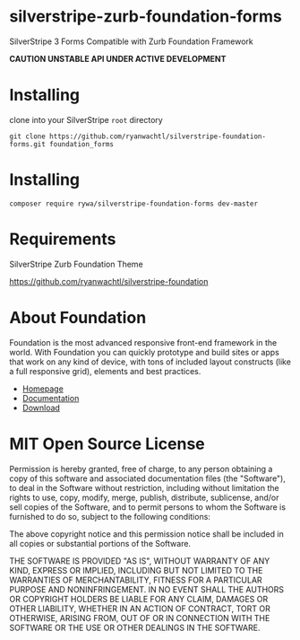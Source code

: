silverstripe-zurb-foundation-forms
==================================

SilverStripe 3 Forms Compatible with Zurb Foundation Framework

**CAUTION UNSTABLE API UNDER ACTIVE DEVELOPMENT**

Installing
=================================

clone into your SilverStripe `root` directory

`git clone https://github.com/ryanwachtl/silverstripe-foundation-forms.git foundation_forms`

Installing
=================================

`composer require rywa/silverstripe-foundation-forms dev-master`

Requirements
=================================

SilverStripe Zurb Foundation Theme 

https://github.com/ryanwachtl/silverstripe-foundation

About Foundation
=================================

Foundation is the most advanced responsive front-end framework in the world. With Foundation you can quickly prototype and build sites or apps that work on any kind of device, with tons of included layout constructs (like a full responsive grid), elements and best practices.

- [Homepage](http://foundation.zurb.com)
- [Documentation](http://foundation.zurb.com/docs)
- [Download](http://foundation.zurb.com/download.php)

MIT Open Source License
=================================

Permission is hereby granted, free of charge, to any person obtaining a copy of this software and associated documentation files (the "Software"), to deal in the Software without restriction, including without limitation the rights to use, copy, modify, merge, publish, distribute, sublicense, and/or sell copies of the Software, and to permit persons to whom the Software is furnished to do so, subject to the following conditions:

The above copyright notice and this permission notice shall be included in all copies or substantial portions of the Software.

THE SOFTWARE IS PROVIDED "AS IS", WITHOUT WARRANTY OF ANY KIND, EXPRESS OR IMPLIED, INCLUDING BUT NOT LIMITED TO THE WARRANTIES OF MERCHANTABILITY, FITNESS FOR A PARTICULAR PURPOSE AND NONINFRINGEMENT. IN NO EVENT SHALL THE AUTHORS OR COPYRIGHT HOLDERS BE LIABLE FOR ANY CLAIM, DAMAGES OR OTHER LIABILITY, WHETHER IN AN ACTION OF CONTRACT, TORT OR OTHERWISE, ARISING FROM, OUT OF OR IN CONNECTION WITH THE SOFTWARE OR THE USE OR OTHER DEALINGS IN THE SOFTWARE.
